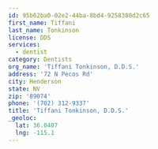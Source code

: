 ```yaml
---
id: 95b62ba0-02e2-44ba-8bd4-9258380d2c65
first_name: Tiffani
last_name: Tonkinson
license: DDS
services:
  - dentist
category: Dentists
org_name: 'Tiffani Tonkinson, D.D.S.'
address: '72 N Pecos Rd'
city: Henderson
state: NV
zip: '89074'
phone: '(702) 312-9337'
title: 'Tiffani Tonkinson, D.D.S.'
_geoloc:
  lat: 36.0407
  lng: -115.1
---
```


